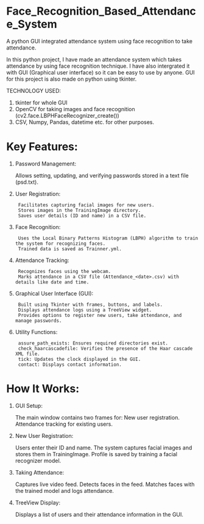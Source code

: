 # Face_Recognition_Based_Attendance_System

A python GUI integrated attendance system using face recognition to take attendance.

In this python project, I have made an attendance system which takes attendance by using face recognition technique. I have also intergrated it with GUI (Graphical user interface) so it can be easy to use by anyone. GUI for this project is also made on python using tkinter.

TECHNOLOGY USED:
1) tkinter for whole GUI
2) OpenCV for taking images and face recognition (cv2.face.LBPHFaceRecognizer_create())
3) CSV, Numpy, Pandas, datetime etc. for other purposes.

# Key Features:

1) Password Management:

      Allows setting, updating, and verifying passwords stored in a text file (psd.txt).

2) User Registration:

        Facilitates capturing facial images for new users.
        Stores images in the TrainingImage directory.
        Saves user details (ID and name) in a CSV file.

3) Face Recognition:

        Uses the Local Binary Patterns Histogram (LBPH) algorithm to train the system for recognizing faces.
        Trained data is saved as Trainner.yml.

4) Attendance Tracking:

        Recognizes faces using the webcam.
        Marks attendance in a CSV file (Attendance_<date>.csv) with details like date and time.

5) Graphical User Interface (GUI):

        Built using Tkinter with frames, buttons, and labels.
        Displays attendance logs using a TreeView widget.
        Provides options to register new users, take attendance, and manage passwords.

6) Utility Functions:

        assure_path_exists: Ensures required directories exist.
        check_haarcascadefile: Verifies the presence of the Haar cascade XML file.
        tick: Updates the clock displayed in the GUI.
        contact: Displays contact information.


# How It Works:

1) GUI Setup:

    The main window contains two frames for:
    New user registration.
    Attendance tracking for existing users.

2) New User Registration:

    Users enter their ID and name.
    The system captures facial images and stores them in TrainingImage.
    Profile is saved by training a facial recognizer model.

3) Taking Attendance:

    Captures live video feed.
    Detects faces in the feed.
    Matches faces with the trained model and logs attendance.

4) TreeView Display:

    Displays a list of users and their attendance information in the GUI.
